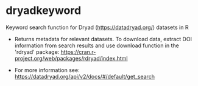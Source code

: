 # dryadkeyword
Keyword search function for Dryad (https://datadryad.org/) datasets in R

- Returns metadata for relevant datasets. To download data, extract DOI information from search results and use download function in the 'rdryad' package: https://cran.r-project.org/web/packages/rdryad/index.html
 
- For more information see: https://datadryad.org/api/v2/docs/#/default/get_search

